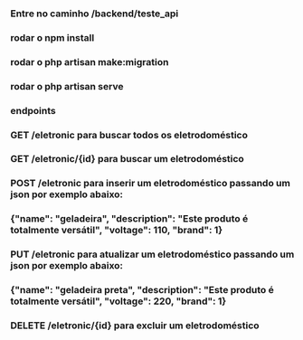 ### Entre no caminho /backend/teste_api

### rodar o npm install
### rodar o php artisan make:migration
### rodar o php artisan serve

### endpoints 

### GET /eletronic para buscar todos os eletrodoméstico

### GET /eletronic/{id} para buscar um eletrodoméstico

### POST /eletronic para inserir um eletrodoméstico passando um json por exemplo abaixo:
### {"name": "geladeira", "description": "Este produto é totalmente versátil", "voltage": 110, "brand": 1}

### PUT /eletronic para atualizar um eletrodoméstico passando um json por exemplo abaixo:
### {"name": "geladeira preta", "description": "Este produto é totalmente versátil", "voltage": 220, "brand": 1}

### DELETE /eletronic/{id} para excluir um eletrodoméstico

